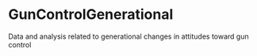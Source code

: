# GunControlGenerational
Data and analysis related to generational changes in attitudes toward gun control
